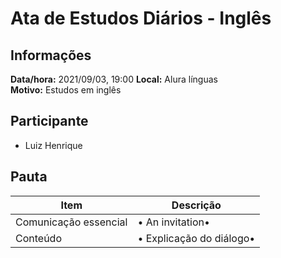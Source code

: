 # Ata de Estudos Diários - Inglês

## Informações

**Data/hora:** 2021/09/03, 19:00
**Local:** Alura línguas <br>
**Motivo:** Estudos em inglês

## Participante

- Luiz Henrique

## Pauta

| Item                  | Descrição                     |
| --------------------- | ----------------------------- |
| Comunicação essencial | • An invitation• <br>         |
| Conteúdo              | • Explicação do diálogo• <br> |
